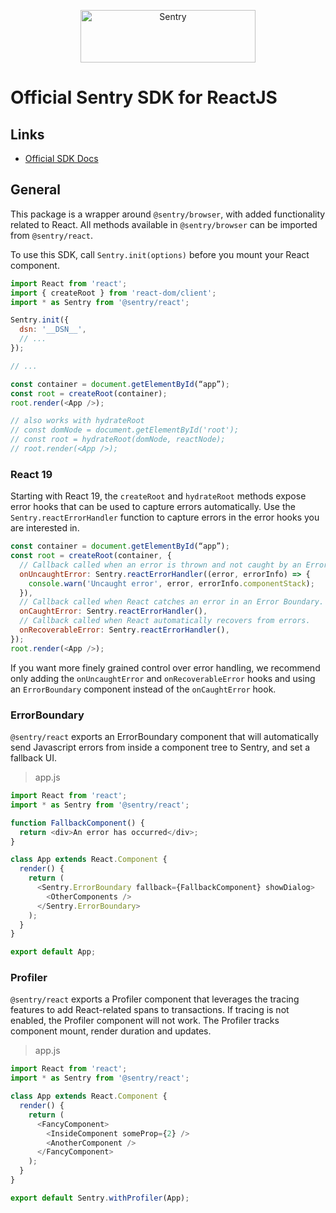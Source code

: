 <p align="center">
  <a href="https://sentry.io/?utm_source=github&utm_medium=logo" target="_blank">
    <img src="https://sentry-brand.storage.googleapis.com/sentry-wordmark-dark-280x84.png" alt="Sentry" width="280" height="84">
  </a>
</p>

# Official Sentry SDK for ReactJS

## Links

- [Official SDK Docs](https://docs.sentry.io/platforms/javascript/guides/react/)

## General

This package is a wrapper around `@sentry/browser`, with added functionality related to React. All methods available in
`@sentry/browser` can be imported from `@sentry/react`.

To use this SDK, call `Sentry.init(options)` before you mount your React component.

```javascript
import React from 'react';
import { createRoot } from 'react-dom/client';
import * as Sentry from '@sentry/react';

Sentry.init({
  dsn: '__DSN__',
  // ...
});

// ...

const container = document.getElementById(“app”);
const root = createRoot(container);
root.render(<App />);

// also works with hydrateRoot
// const domNode = document.getElementById('root');
// const root = hydrateRoot(domNode, reactNode);
// root.render(<App />);
```

### React 19

Starting with React 19, the `createRoot` and `hydrateRoot` methods expose error hooks that can be used to capture errors
automatically. Use the `Sentry.reactErrorHandler` function to capture errors in the error hooks you are interested in.

```js
const container = document.getElementById(“app”);
const root = createRoot(container, {
  // Callback called when an error is thrown and not caught by an Error Boundary.
  onUncaughtError: Sentry.reactErrorHandler((error, errorInfo) => {
    console.warn('Uncaught error', error, errorInfo.componentStack);
  }),
  // Callback called when React catches an error in an Error Boundary.
  onCaughtError: Sentry.reactErrorHandler(),
  // Callback called when React automatically recovers from errors.
  onRecoverableError: Sentry.reactErrorHandler(),
});
root.render(<App />);
```

If you want more finely grained control over error handling, we recommend only adding the `onUncaughtError` and
`onRecoverableError` hooks and using an `ErrorBoundary` component instead of the `onCaughtError` hook.

### ErrorBoundary

`@sentry/react` exports an ErrorBoundary component that will automatically send Javascript errors from inside a
component tree to Sentry, and set a fallback UI.

> app.js

```javascript
import React from 'react';
import * as Sentry from '@sentry/react';

function FallbackComponent() {
  return <div>An error has occurred</div>;
}

class App extends React.Component {
  render() {
    return (
      <Sentry.ErrorBoundary fallback={FallbackComponent} showDialog>
        <OtherComponents />
      </Sentry.ErrorBoundary>
    );
  }
}

export default App;
```

### Profiler

`@sentry/react` exports a Profiler component that leverages the tracing features to add React-related spans to
transactions. If tracing is not enabled, the Profiler component will not work. The Profiler tracks component mount,
render duration and updates.

> app.js

```javascript
import React from 'react';
import * as Sentry from '@sentry/react';

class App extends React.Component {
  render() {
    return (
      <FancyComponent>
        <InsideComponent someProp={2} />
        <AnotherComponent />
      </FancyComponent>
    );
  }
}

export default Sentry.withProfiler(App);
```
